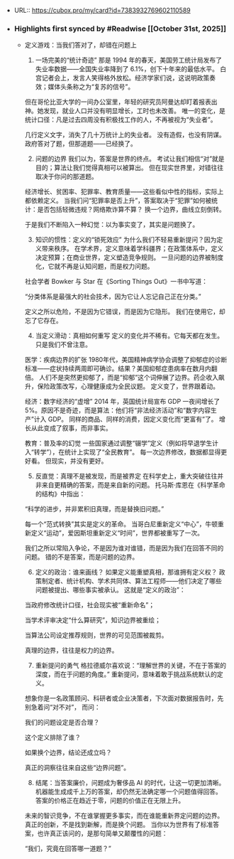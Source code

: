 - URL:: https://cubox.pro/my/card?id=7383932769602110589
- ### Highlights first synced by #Readwise [[October 31st, 2025]]
    - 定义游戏：当我们答对了，却错在问题上
      1. 一场完美的“统计奇迹”
      那是 1994 年的春天，美国劳工统计局发布了失业率数据——全国失业率降到了 6.1%，创下十年来的最低水平。
      白宫记者会上，发言人笑得格外放松。经济学家们说，这说明政策奏效；媒体头条称之为“复苏的信号”。
      
      但在哥伦比亚大学的一间办公室里，年轻的研究员阿曼达却盯着报表出神。她发现，就业人口并没有明显增长，工时也未改善。
      唯一的变化，是统计口径：凡是过去四周没有积极找工作的人，不再被视为“失业者”。
      
      几行定义文字，消失了几十万统计上的失业者。
      没有造假，也没有阴谋。
      政府答对了题，但那道题——已经换了。
      
      2. 问题的边界
      我们以为，答案是世界的终点。
      考试让我们相信“对”就是目的；算法让我们觉得真相可以被算出。
      但在现实世界里，对错往往取决于你问的那道题。
      
      经济增长、贫困率、犯罪率、教育质量——这些看似中性的指标，实际上都依赖定义。
      当我们问“犯罪率是否上升”，答案取决于“犯罪”如何被统计：是否包括轻微违规？网络欺诈算不算？
      换一个边界，曲线立刻倒转。
      
      于是我们不断陷入一种幻觉：以为事实变了，其实是问题换了。
      
      3. 知识的惯性：定义的“锁死效应”
      为什么我们不轻易重新提问？因为定义带来秩序。
      在学术界，定义意味着学科疆界；在政策体系中，定义决定预算；在商业世界，定义塑造竞争规则。
      一旦问题的边界被制度化，它就不再是认知问题，而是权力问题。
      
      社会学者 Bowker 与 Star 在《Sorting Things Out》一书中写道：
      
      “分类体系是最强大的社会技术，因为它让人忘记自己正在分类。”
      
      定义之所以危险，不是因为它错误，而是因为它隐形。
      我们在使用它，却忘了它存在。
      
      4. 当定义滑动：真相如何重写
      定义的变化并不稀有。它每天都在发生。
      只是我们不曾注意。
      
      医学：疾病边界的扩张
      1980年代，美国精神病学协会调整了抑郁症的诊断标准——症状持续两周即可确诊。结果？美国抑郁症患病率在数月内翻倍。
      人们不是突然更抑郁了，而是“抑郁”这个词伸展了边界。药企收入飙升，保险政策改写，心理健康成为全民议题。
      定义变了，世界跟着动。
      
      经济：数字经济的“虚增”
      2014 年，英国统计局宣布 GDP 一夜间增长了 5%。原因不是奇迹，而是算法：他们将“非法经济活动”和“数字内容生产”计入 GDP。
      同样的商品、同样的消费，因定义变化而“更富有”了。
      增长从此变成了叙事，而非事实。
      
      教育：普及率的幻觉
      一些国家通过调整“辍学”定义（例如将早退学生计入“转学”），在统计上实现了“全民教育”。
      每一次边界修改，数据都显得更好看。
      但现实，并没有更好。
      
      5. 反直觉：真理不是被发现，而是被界定
      在科学史上，重大突破往往并非来自更精确的答案，而是来自新的问题。
      托马斯·库恩在《科学革命的结构》中指出：
      
      “科学的进步，并非累积旧真理，而是替换旧问题。”
      
      每一个“范式转换”其实是定义的革命。
      当哥白尼重新定义“中心”，牛顿重新定义“运动”，爱因斯坦重新定义“时间”，世界都被重写了一次。
      
      我们之所以常陷入争论，不是因为谁对谁错，而是因为我们在回答不同的问题。
      错的不是答案，而是问题的边界。
      
      6. 定义的政治：谁来画线？
      如果定义能重塑真相，那谁拥有定义权？
      政策制定者、统计机构、学术共同体、算法工程师——他们决定了哪些问题被提出、哪些事实被承认。
      这就是“定义的政治”：
      
      当政府修改统计口径，社会现实被“重新命名”；
      
      当学术评审决定“什么算研究”，知识边界被重绘；
      
      当算法公司设定推荐规则，世界的可见范围被裁剪。
      
      真理的边界，往往是权力的边界。
      
      7. 重新提问的勇气
      格拉德威尔喜欢说：“理解世界的关键，不在于答案的深度，而在于问题的角度。”
      重新提问，意味着敢于挑战系统默认的定义。
      
      想象你是一名政策顾问、科研者或企业决策者，下次面对数据报告时，先别急着问“对不对”，
      而问：
      
      我们的问题设定是否合理？
      
      这个定义排除了谁？
      
      如果换个边界，结论还成立吗？
      
      真正的洞察往往来自这些“边界问题”。
      
      8. 结尾：当答案廉价，问题成为奢侈品
      AI 的时代，让这一切更加清晰。
      机器能生成成千上万的答案，却仍然无法确定哪一个问题值得回答。
      答案的价格正在趋近于零，问题的价值正在无限上升。
      
      未来的智识竞争，不在谁掌握更多事实，而在谁能重新界定问题的边界。
      真正的创新，不是找到新解，而是换个问题。
      当你以为世界有了标准答案，也许真正该问的，是那句简单又颠覆性的问题：
      
      “我们，究竟在回答哪一道题？”
